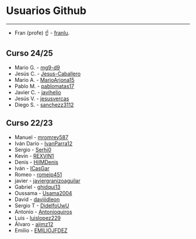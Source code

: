 # Usuarios Github

----

* Fran (profe) :point_up: - [franlu](https://github.com/franlu).

## Curso 24/25

* Mario G. - [mg9-d9](https://github.com/mg9-d9)
* Jesús C. - [Jesus-Caballero](https://github.com/Jesus-Caballero)
* Mario A. - [MarioArjona15](https://github.com/marioarjona15)
* Pablo M. - [pablomatas17](https://github.com/pablomatas17)
* Javier C. - [javihelio](https://github.com/javihelio)
* Jesús V. - [jesusvercas](https://github.com/jesusvercas)
* Diego S. - [sanchezz3112](https://github.com/sanchezz3112)

## Curso 22/23

* Manuel - [mromrey587](https://github.com/mromrey587/1-GSDAM-Lenguaje-De-Marcas)
* Iván Darío - [IvanParra12](https://github.com/IvanParra12/1DAM-LMSGI)
* Sergio - [Serhi0](https://github.com/Serhi0/1DAM-LMSGI)
* Kevin - [REXVIN1](https://github.com/REXVIN1/1-DAM-LMSGI)
* Denis - [HiIMDenis](https://github.com/HiIMDenis)
* Iván - [ICasGar](https://github.com/ICasGar/1-DAM/tree/ICasGar/1-DAM-LDMSGI)
* Romeo - [romejp451](https://github.com/romejp451)
* javier - [javiergranizoaguilar](https://github.com/javiergranizoaguilar/1-dam-LMSGI)
* Gabriel - [ghidqui13](https://github.com/ghidqui13/1DAM-LMSGI)
* Oussama - [Usama2004](https://github.com/Usama2004/1-DAM-LMSGI)
* David - [daviiidleon](https://github.com/daviiidleon)
* Sergio T - [DidelfoUwU](https://github.com/DidelfoUwU/1Dam-LMSGI)
* Antonio - [Antonioquiros](https://github.com/Antonioquiros/1-DAM-LMSGI)
* Luis - [luislopez229](https://github.com/luislopez229/1-DAM-LMSGI)
* Álvaro - [ajimz12](https://github.com/ajimz12/1DAM-LMSGI)
* Emilio - [EMILIOJFDEZ](https://github.com/EMILIOJFDEZ/1-DAM-LMSGI)
